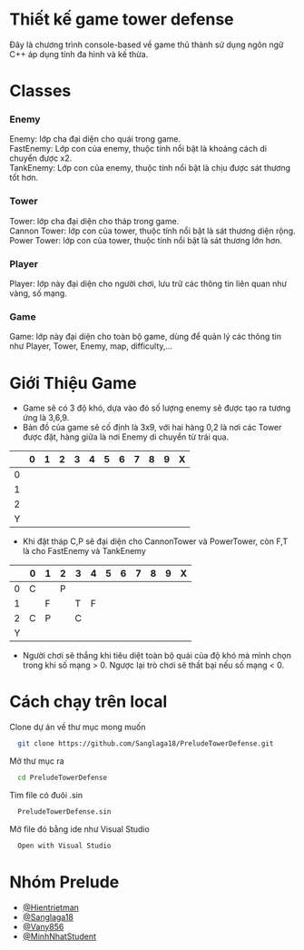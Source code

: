 
# Thiết kế game tower defense

Đây là chương trình console-based về game thủ thành sử dụng ngôn ngữ C++ áp dụng tính đa hình và kế thừa.



# Classes
### Enemy  
Enemy: lớp cha đại diện cho quái trong game.  
FastEnemy: Lớp con của enemy, thuộc tính nổi bật là khoảng cách di chuyển được x2.  
TankEnemy: Lớp con của enemy, thuộc tính nổi bật là chịu được sát thương tốt hơn.
### Tower
Tower: lớp cha đại diện cho tháp trong game.  
Cannon Tower: lớp con của tower, thuộc tính nổi bật là sát thương diện rộng.  
Power Tower: lớp con của tower, thuộc tính nổi bật là sát thương lớn hơn.
### Player
Player: lớp này đại diện cho người chơi, lưu trữ các thông tin liên quan như vàng, số mạng.
### Game
Game: lớp này đại diện cho toàn bộ game, dùng để quản lý các thông tin như Player, Tower, Enemy, map, difficulty,...
#  Giới Thiệu Game
- Game sẽ có 3 độ khó, dựa vào đó số lượng enemy sẽ được tạo ra tương ứng là 3,6,9.
- Bản đồ của game sẽ cố định là 3x9, với hai hàng 0,2 là nơi các Tower được đặt, hàng giữa là nơi Enemy di chuyển từ trái qua.

|   | 0 | 1 | 2 | 3 | 4 | 5 | 6 | 7 | 8 | 9 | X |
|---|---|---|---|---|---|---|---|---|---|---|---|
| 0 |   |   |   |   |   |   |   |   |   |   |  
| 1 |   |   |   |   |   |   |   |   |   |   |   
| 2 |   |   |   |   |   |   |   |   |   |   |  
| Y |
- Khi đặt tháp C,P sẽ đại diện cho CannonTower và PowerTower, còn F,T là cho FastEnemy và TankEnemy 

|   | 0 | 1 | 2 | 3 | 4 | 5 | 6 | 7 | 8 | 9 | X |
|---|---|---|---|---|---|---|---|---|---|---|---|
| 0 | C  |   |  P |   |   |   |   |   |   |   |  
| 1 |   |   F|   | T  | F  |   |   |   |   |   |   
| 2 |  C | P  |   |C   |   |   |   |   |   |   |  
| Y |
- Người chơi sẽ thắng khi tiêu diệt toàn bộ quái của độ khó mà mình chọn trong khi số mạng > 0. Ngược lại trò chơi sẽ thất bại nếu số mạng < 0.

# Cách chạy trên local

Clone dự án về thư mục mong muốn

```bash
  git clone https://github.com/Sanglaga18/PreludeTowerDefense.git
```

Mở thư mục ra

```bash
  cd PreludeTowerDefense
```

Tìm file có đuôi .sin

```bash
  PreludeTowerDefense.sin
```

Mở file đó bằng ide như Visual Studio

```bash
  Open with Visual Studio
```


# Nhóm Prelude
- [@Hientrietman](https://github.com/Hientrietman)
- [@Sanglaga18](https://github.com/Sanglaga18)
- [@Vany856](https://github.com/Vany856)
- [@MinhNhatStudent](https://github.com/MinhNhatStudent)

